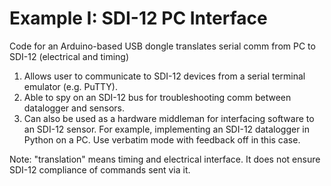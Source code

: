 [//]: # ( @page example_i_page Example I: SDI-12 PC Interface )
# Example I:  SDI-12 PC Interface

Code for an Arduino-based USB dongle translates serial comm from PC to SDI-12 (electrical and timing)
1. Allows user to communicate to SDI-12 devices from a serial terminal emulator (e.g. PuTTY).
2. Able to spy on an SDI-12 bus for troubleshooting comm between datalogger and sensors.
3. Can also be used as a hardware middleman for interfacing software to an SDI-12 sensor.  For example, implementing an SDI-12 datalogger in Python on a PC.  Use verbatim mode with feedback off in this case.

Note: "translation" means timing and electrical interface.  It does not ensure SDI-12 compliance of commands sent via it.
